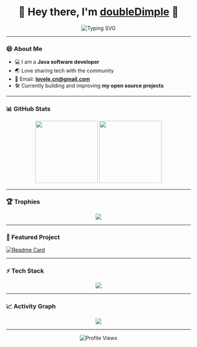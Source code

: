 <!-- 个人主页标题 -->
<h1 align="center">
  🚀 Hey there, I'm <a href="https://github.com/doubleDimple" target="_blank">doubleDimple</a> 👋
</h1>

<!-- 动态打字效果 -->
<p align="center">
  <img src="https://readme-typing-svg.herokuapp.com?font=Fira+Code&pause=1000&color=00F7F7&center=true&vCenter=true&width=500&lines=Java+Developer;Spring+Boot+%26+Cloud+Enthusiast;Open+Source+Contributor;Always+Learning+New+Things" alt="Typing SVG" />
</p>

---

### 😄 About Me
- 💻 I am a **Java software developer**  
- 🌏 Love sharing tech with the community  
- 📧 Email: **[lovele.cn@gmail.com](mailto:lovele.cn@gmail.com)**  
- 🛠 Currently building and improving **my open source projects**  

---

### 📊 GitHub Stats
<div align="center">
  <img height="170px" src="https://github-readme-stats.vercel.app/api?username=doubleDimple&show_icons=true&theme=tokyonight&count_private=true" />
  <img height="170px" src="https://github-readme-stats.vercel.app/api/top-langs/?username=doubleDimple&layout=compact&theme=tokyonight" />
</div>

---

### 🏆 Trophies
<p align="center">
  <img src="https://github-profile-trophy.vercel.app/?username=doubleDimple&theme=radical&margin-w=15&margin-h=15&row=2&column=4" />
</p>

---

### 🚀 Featured Project
[![Readme Card](https://github-readme-stats.vercel.app/api/pin/?username=doubleDimple&repo=doubleDimple-spring-demo&theme=tokyonight)](https://github.com/doubleDimple/doubleDimple-spring-demo)

---

### ⚡ Tech Stack
<p align="center">
  <img src="https://skillicons.dev/icons?i=java,spring,postgresql,mysql,redis,docker,linux,git,jenkins,elasticsearch" />
</p>

---

### 📈 Activity Graph
<div align="center">
  <img src="https://github-readme-activity-graph.vercel.app/graph?username=doubleDimple&bg_color=0f2027&color=00ffff&line=00ffff&point=ffffff&area=true&hide_border=true" />
</div>

---

<p align="center">
  <img src="https://komarev.com/ghpvc/?username=doubleDimple&label=Profile%20Views&color=0e75b6&style=for-the-badge" alt="Profile Views" />
</p>
